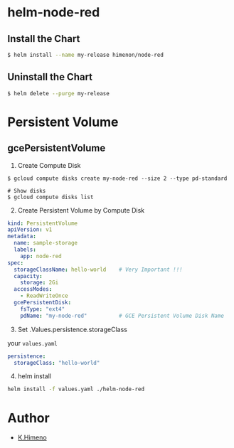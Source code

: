 # helm-node-red

## Install the Chart

```bash
$ helm install --name my-release himenon/node-red
```

## Uninstall the Chart

```bash
$ helm delete --purge my-release
```


# Persistent Volume

## gcePersistentVolume

1. Create Compute Disk

```
$ gcloud compute disks create my-node-red --size 2 --type pd-standard

# Show disks
$ gcloud compute disks list
```

2. Create Persistent Volume by Compute Disk


```yaml
kind: PersistentVolume
apiVersion: v1
metadata:
  name: sample-storage
  labels:
    app: node-red
spec:
  storageClassName: hello-world    # Very Important !!!
  capacity:
    storage: 2Gi
  accessModes:
    - ReadWriteOnce
  gcePersistentDisk:
    fsType: "ext4"
    pdName: "my-node-red"          # GCE Persistent Volume Disk Name
```

3. Set .Values.persistence.storageClass

your `values.yaml`

```yaml
persistence:
  storageClass: "hello-world"
```

4. helm install

```bash
helm install -f values.yaml ./helm-node-red
```


# Author

- [K.Himeno](https://github.com/Himenon)

